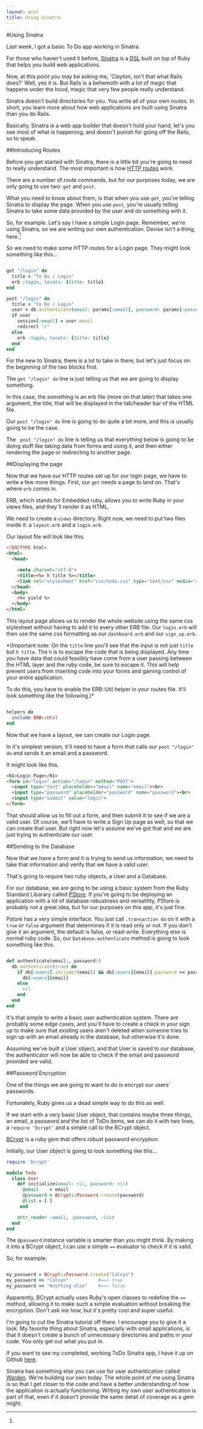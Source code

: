 ```yaml
---
layout: post
title: Using Sinatra
---
```


#Using Sinatra

Last week, I got a basic To Do app working in Sinatra. 

For those who haven't used it before, [Sinatra](http://www.sinatrarb.com/) is a [DSL](http://en.wikipedia.org/wiki/Domain-specific_language) built on top of Ruby that helps you build web applications.

Now, at this point you may be asking me, 'Clayton, isn't that what Rails does?' Well, yes it is. But Rails is a behemoth with a lot of magic that happens under the hood, magic that very few people really understand.

Sinatra doesn't build directories for you. You write all of your own routes. In short, you learn more about how web applications are built using Sinatra than you do Rails.

Basically, Sinatra is a web app builder that doesn't hold your hand, let's you see most of what is happening, and doesn't punish for going off the Rails, so to speak.

##Introducing Routes

Before you get started with Sinatra, there is a little bit you're going to need to really understand. The most important is how [HTTP routes](http://www.sinatrarb.com/intro.html) work.

There are a number of route commands, but for our purposes today, we are only going to use two: `get` and `post`.

What you need to know about them, is that when you use `get`, you're telling Sinatra to display the page. When you use `post`, you're usually telling Sinatra to take some data provided by the user and do something with it.

So, for example. Let's say I have a simple Login page. Remember, we're using Sinatra, so we are writing our own authentication. Devise isn't a thing, here.[^1] 

So we need to make some HTTP routes for a Login page. They might look something like this...

```ruby

get "/login" do
  title = "To Do / Login"
  erb :login, locals: {title: title}
end

post "/login" do
  title = "To Do / Login"
  user = db.authenticate(email: params[:email], password: params[:password])
  if user
    session[:email] = user.email
    redirect "/"
  else
    erb :login, locals: {title: title}
  end
end

```

For the new to Sinatra, there is a lot to take in there, but let's just focus on the beginning of the two blocks first.

The <code>get "/login" do</code> line is just telling us that we are going to display something.

In this case, the something is an erb file (more on that later) that takes one argument, the title, that will be displayed in the tab/header bar of the HTML file.

Our <code>post "/login" do</code> line is going to do quite a bit more, and this is usually going to be the case.

The <code> post "/login" do</code> line is telling us that everything below is going to be doing stuff like taking data from forms and using it, and then either rendering the page or redirecting to another page.

##Displaying the page

Now that we have our HTTP routes set up for our login page, we have to write a few more things. First, our `get` needs a page to land on. That's where `erb` comes in.

ERB, which stands for Embedded ruby, allows you to write Ruby in your views files, and they'll render it as HTML.

We need to create a `views` directory. Right now, we need to put two files inside it: a `layout.erb` and a `login.erb`.

Our layout file will look like this.

```html
<!DOCTYPE html>
<html>
  <head>

    <meta charset="utf-8">
    <title><%= h title %></title>
    <link rel="stylesheet" href="css/todo.css" type="text/css" media="all" charset="utf-8">
  </head>
  <body>
    <%= yield %>
  </body>
</html>

```

This layout page allows us to render the whole website using the same css stylesheet without having to add it to every other ERB file. Our `login.erb` will then use the same css formatting as our `dashboard.erb` and our `sign_up.erb`.

*(Important note: On the `title` line you'll see that the input is not just `title` but `h title`. The `h` is to escape the code that is being displayed. Any time you have data that could feasibly have come from a user passing between the HTML layer and the ruby code, be sure to escape it. This will help prevent users from inserting code into your forms and gaining control of your entire application.

To do this, you have to enable the ERB::Util helper in your routes file. It'll look something like the following.)*

```ruby

helpers do
  include ERB::Util
end

```

Now that we have a layout, we can create our Login page.

In it's simplest version, it'll need to have a form that calls our `post "/login" do` and sends it an email and a password.

It might look like this.

```html
<h1>Login Page</h1>
<form id="login" action="/login" method="POST">
  <input type="text" placeholder="email" name="email"><br>
  <input type="password" placeholder="password" name="password"><br>
  <input type="submit" value="login">
</form>
```

That should allow us to fill out a form, and then submit it to see if we are a valid user. Of course, we'll have to write a Sign Up page as well, so that we can create that user. But right now let's assume we've got that and we are just trying to authenticate our user.

##Sending to the Database

Now that we have a form and it is trying to send us information, we need to take that information and verify that we have a valid user.

That's going to require two ruby objects, a User and a Database. 

For our database, we are going to be using a basic system from the Ruby Standard Libarary called [PStore](http://ruby-doc.org/stdlib-2.2.2/libdoc/pstore/rdoc/PStore.html). If you're going to be deploying an application with a lot of database robustness and versatility, PStore is probably not a great idea, but for our purposes on this app, it's just fine.

Pstore has a very simple interface. You just call `.transaction do` on it with a `true` or `false` argument that determines if it is read only or not. If you don't give it an argument, the default is false, or read-write. Everything else is normal ruby code. So, our `Database.authenticate` method is going to look something like this.

```ruby

def authenticate(email:, password:)
  db.authenticate(true) do
    if db[:users].include?(email) && db[:users][email].password == password
      db[:users][email]
    else
      nil
    end
  end
end

```
It's that simple to write a basic user authentication system. There are probably some edge cases, and you'll have to create a check in your sign up to make sure that existing users aren't deleted when someone tries to sign up with an email already in the database, but otherwise it's done.

Assuming we've built a User object, and that User is saved to our database, the authenticator will now be able to check if the email and password provided are valid.

##Password Encryption

One of the things we are going to want to do is encrypt our users' passwords. 

Fortunately, Ruby gives us a dead simple way to do this as well.

If we start with a very basic User object, that contains maybe three things, an email, a password and the list of ToDo items, we can do it with two lines, a `require 'bcrypt'` and a simple call to the BCrypt object.

[BCrypt](https://github.com/codahale/bcrypt-ruby) is a ruby gem that offers robust password encryption.

Initially, our User object is going to look something like this...

```ruby
require 'bcrypt'

module Todo
  class User
    def initialize(email: nil, password: nil)
      @email    = email
      @password = BCrypt::Password.create(password)
      @list = [ ]
     end

    attr_reader :email, :password, :list
  end
end

```

The `@password` instance variable is smarter than you might think. By making it into a BCrypt object, I can use a simple `==` evaluator to check if it is valid.

So, for example:

```ruby

my_password = BCrypt::Password.create("Calvyn")
my_password == "Calvyn"           #==> true
my_password == "Anything else"    #==> false

```
Apparently, BCrypt actually uses Ruby's open classes to redefine the `==` method, allowing it to make such a simple evaluation without breaking the encryption. Don't ask me how, but it's pretty cool and super useful.

I'm going to cut the Sinatra tutorial off there. I encourage you to give it a look. My favorite thing about Sinatra, especially with small applications, is that it doesn't create a bunch of unnecessary directories and paths in your code. You only get out what you put in.

If you want to see my completed, working ToDo Sinatra app, I have it up on Github [here](https://github.com/Calvyn82/todo).

[^1]: 
Sinatra has something else you can use for user authentication called [Warden](https://github.com/jsmestad/sinatra_warden). We're building our own today. The whole point of me using Sinatra is so that I get closer to the code and have a better understanding of how the application is actually functioning. Writing my own user authentication is part of that, even if it doesn't provide the same detail of coverage as a gem might.
